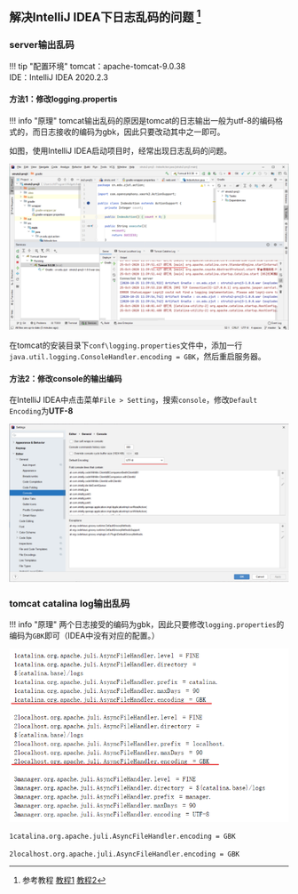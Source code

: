 ## 解决IntelliJ IDEA下日志乱码的问题 [^1]

### server输出乱码

!!! tip "配置环境"
    tomcat：apache-tomcat-9.0.38 <br/>
    IDE：IntelliJ IDEA 2020.2.3 <br/>

#### 方法1：修改logging.propertis

!!! info "原理"
    tomcat输出乱码的原因是tomcat的日志输出一般为utf-8的编码格式的，而日志接收的编码为gbk，因此只要改动其中之一即可。

如图，使用IntelliJ IDEA启动项目时，经常出现日志乱码的问题。

![图片](./../assets/img/web-1.png)

在tomcat的安装目录下`conf\logging.properties`文件中，添加一行`java.util.logging.ConsoleHandler.encoding = GBK`，然后重启服务器。

#### 方法2：修改console的输出编码

在IntelliJ IDEA中点击菜单`File > Setting`，搜索`console`，修改`Default Encoding`为**UTF-8**

![图片](./../assets/img/web-2.png)

### tomcat catalina log输出乱码

!!! info "原理"
    两个日志接受的编码为gbk，因此只要修改`logging.properties`的编码为`GBK`即可（IDEA中没有对应的配置。）

![图片](./../assets/img/web-3.png)

```
1catalina.org.apache.juli.AsyncFileHandler.encoding = GBK

2localhost.org.apache.juli.AsyncFileHandler.encoding = GBK
```

[^1]:参考教程 [教程1](https://blog.csdn.net/gaogzhen/article/details/107307459) [教程2](https://www.cnblogs.com/benchover/p/10773098.html)
